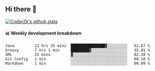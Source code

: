 ## Hi there 👋

[![CoderZk's github stats](https://github-readme-stats.vercel.app/api?username=zhoukuo123&show_icons=true&count_private=true)](https://github.com/anuraghazra/github-readme-stats)

#### :bar_chart: Weekly development breakdown

<!--START_SECTION:waka-->
```text
Java         12 hrs 35 mins  ███████████████▓░░░░░░░░░   62.67 % 
Groovy       7 hrs 1 min     ████████▓░░░░░░░░░░░░░░░░   35.01 % 
XML          25 mins         ▓░░░░░░░░░░░░░░░░░░░░░░░░   02.10 % 
Git Config   1 min           ░░░░░░░░░░░░░░░░░░░░░░░░░   00.10 % 
Markdown     1 min           ░░░░░░░░░░░░░░░░░░░░░░░░░   00.09 % 
```
<!--END_SECTION:waka-->
